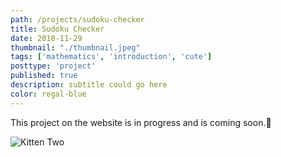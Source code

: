 ```yaml
---
path: /projects/sudoku-checker
title: Sudoku Checker
date: 2018-11-29
thumbnail: "./thumbnail.jpeg"
tags: ['mathematics', 'introduction', 'cute']
posttype: 'project'
published: true
description: subtitle could go here
color: regal-blue
---
```


This project on the website is in progress and is coming soon.<span aria-label="image">🤭</span>

![Kitten Two](/thumbnail.jpeg)